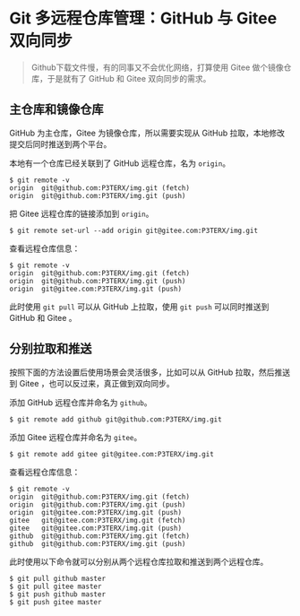 # Git 多远程仓库管理：GitHub 与 Gitee 双向同步

> Github下载文件慢，有的同事又不会优化网络，打算使用 Gi­tee 做个镜像仓库，于是就有了 GitHub 和 Gi­tee 双向同步的需求。

## 主仓库和镜像仓库

GitHub 为主仓库，Gi­tee 为镜像仓库，所以需要实现从 GitHub 拉取，本地修改提交后同时推送到两个平台。

本地有一个仓库已经关联到了 GitHub 远程仓库，名为 `origin`。

```shell
$ git remote -v
origin  git@github.com:P3TERX/img.git (fetch)
origin  git@github.com:P3TERX/img.git (push)
```

把 Gi­tee 远程仓库的链接添加到 `origin`。

```shell
$ git remote set-url --add origin git@gitee.com:P3TERX/img.git
```

查看远程仓库信息：

```shell
$ git remote -v
origin  git@github.com:P3TERX/img.git (fetch)
origin  git@github.com:P3TERX/img.git (push)
origin  git@gitee.com:P3TERX/img.git (push)
```

此时使用 `git pull` 可以从 GitHub 上拉取，使用 `git push` 可以同时推送到 GitHub 和 Gi­tee 。

## 分别拉取和推送

按照下面的方法设置后使用场景会灵活很多，比如可以从 GitHub 拉取，然后推送到 Gi­tee ，也可以反过来，真正做到双向同步。

添加 GitHub 远程仓库并命名为 `github`。

```shell
$ git remote add github git@github.com:P3TERX/img.git
```

添加 Gi­tee 远程仓库并命名为 `gitee`。

```shell
$ git remote add gitee git@gitee.com:P3TERX/img.git
```

查看远程仓库信息：

```shell
$ git remote -v
origin  git@github.com:P3TERX/img.git (fetch)
origin  git@github.com:P3TERX/img.git (push)
origin  git@gitee.com:P3TERX/img.git (push)
gitee   git@gitee.com:P3TERX/img.git (fetch)
gitee   git@gitee.com:P3TERX/img.git (push)
github  git@github.com:P3TERX/img.git (fetch)
github  git@github.com:P3TERX/img.git (push)
```

此时使用以下命令就可以分别从两个远程仓库拉取和推送到两个远程仓库。

```shell
$ git pull github master
$ git pull gitee master
$ git push github master
$ git push gitee master
```

